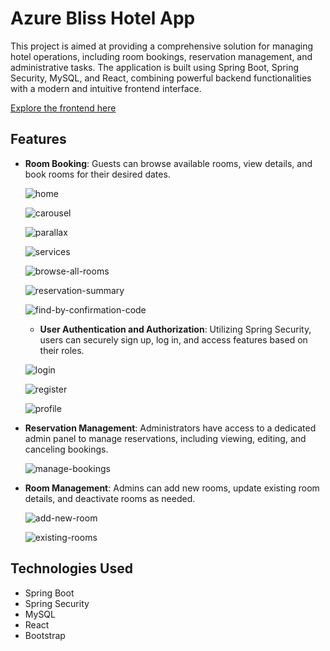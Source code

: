 # Azure Bliss Hotel App

This project is aimed at providing a comprehensive solution for managing hotel operations, including room bookings, reservation management, and administrative tasks. The application is built using Spring Boot, Spring Security, MySQL, and React, combining powerful backend functionalities with a modern and intuitive frontend interface.

[Explore the frontend here](https://github.com/linimary/azure-bliss-hotel-client)

## Features
  
- **Room Booking**: Guests can browse available rooms, view details, and book rooms for their desired dates.

  ![home](https://github.com/linimary/Azure-Bliss-Hotel-server/assets/125043957/777962ae-4713-49cc-a218-1adb184feb78)

  ![carousel](https://github.com/linimary/Azure-Bliss-Hotel-server/assets/125043957/123df62a-ddd0-4fb2-864f-660cd91cdf75)

  ![parallax](https://github.com/linimary/Azure-Bliss-Hotel-server/assets/125043957/c1e5a902-8ed3-41a4-8683-f14c01121f54)

  ![services](https://github.com/linimary/Azure-Bliss-Hotel-server/assets/125043957/8ec7b0b7-8829-427a-9f2a-564c0bd891f9)

  ![browse-all-rooms](https://github.com/linimary/Azure-Bliss-Hotel-server/assets/125043957/48da6ad5-47d4-4eb2-b36a-0762ff9c7b25)

  ![reservation-summary](https://github.com/linimary/Azure-Bliss-Hotel-server/assets/125043957/077bce98-47df-447f-a6dd-f8ab6da2d892)

  ![find-by-confirmation-code](https://github.com/linimary/Azure-Bliss-Hotel-server/assets/125043957/ef77900a-a629-4183-83ce-e15c211f5ac4)
  

  - **User Authentication and Authorization**: Utilizing Spring Security, users can securely sign up, log in, and access features based on their roles.
  
  ![login](https://github.com/linimary/Azure-Bliss-Hotel-server/assets/125043957/9fc6f523-4e41-416b-9671-d8a7cfa1a923)

  ![register](https://github.com/linimary/Azure-Bliss-Hotel-server/assets/125043957/54e036f6-a286-4c31-b31d-809ca17507a8)

  ![profile](https://github.com/linimary/Azure-Bliss-Hotel-server/assets/125043957/664fb753-227e-464c-a3ab-2e40dc888077)
  

- **Reservation Management**: Administrators have access to a dedicated admin panel to manage reservations, including viewing, editing, and canceling bookings.

  ![manage-bookings](https://github.com/linimary/Azure-Bliss-Hotel-server/assets/125043957/59d7d2d9-1734-4ec8-82f2-604043163779)
  
  
- **Room Management**: Admins can add new rooms, update existing room details, and deactivate rooms as needed.

  ![add-new-room](https://github.com/linimary/Azure-Bliss-Hotel-server/assets/125043957/5b1adad5-53b7-4f70-95c7-7d3c8aa709a9)

  ![existing-rooms](https://github.com/linimary/Azure-Bliss-Hotel-server/assets/125043957/6e50ffa5-b047-4005-be56-891559fb80eb)


## Technologies Used
- Spring Boot
- Spring Security
- MySQL
- React
- Bootstrap
